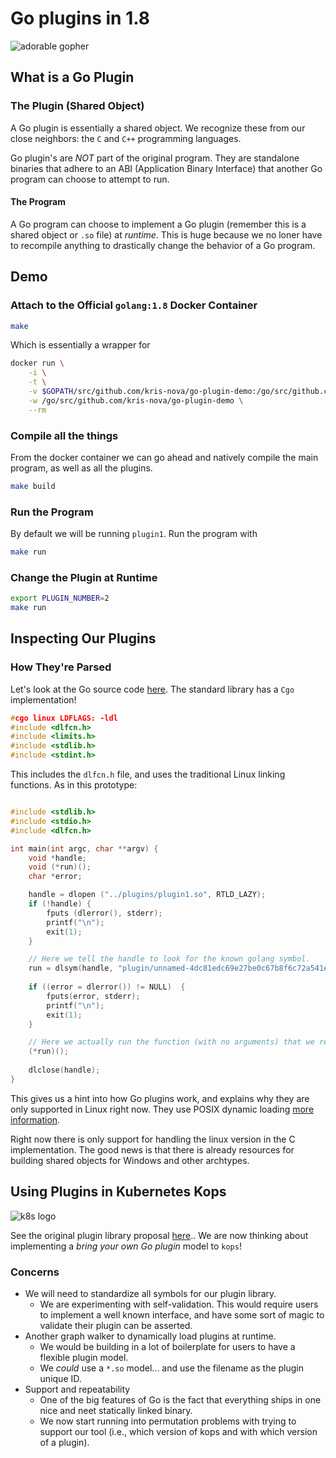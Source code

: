 # Go plugins in 1.8

![adorable gopher](img/gopher-180.png)

## What is a Go Plugin

### The Plugin (Shared Object)

A Go plugin is essentially a shared object. We recognize these from our close neighbors: the `C` and `C++` programming languages.

Go plugin's are *NOT* part of the original program. They are standalone binaries that adhere to an ABI (Application Binary Interface) that another Go program can choose to attempt to run.

#### The Program

A Go program can choose to implement a Go plugin (remember this is a shared object or `.so` file) at *runtime*. This is huge because we no loner have to recompile anything to drastically change the
behavior of a Go program.

## Demo

### Attach to the Official `golang:1.8` Docker Container

```bash
make
```

Which is essentially a wrapper for

```bash
docker run \
    -i \
    -t \
    -v $GOPATH/src/github.com/kris-nova/go-plugin-demo:/go/src/github.com/kris-nova/go-plugin-demo \
    -w /go/src/github.com/kris-nova/go-plugin-demo \
    --rm
```

### Compile all the things

From the docker container we can go ahead and natively compile the main program, as well as all the plugins.

```bash
make build
```

### Run the Program

By default we will be running `plugin1`. Run the program with

```bash
make run
```

### Change the Plugin at Runtime

```bash
export PLUGIN_NUMBER=2
make run
```

## Inspecting Our Plugins

### How They're Parsed

Let's look at the Go source code [here](https://github.com/golang/go/tree/release-branch.go1.8/src/plugin). The standard library has a `Cgo` implementation!

```C
#cgo linux LDFLAGS: -ldl
#include <dlfcn.h>
#include <limits.h>
#include <stdlib.h>
#include <stdint.h>
```

This includes the `dlfcn.h` file, and uses the traditional Linux linking functions. As in this prototype:

```C

#include <stdlib.h>
#include <stdio.h>
#include <dlfcn.h>

int main(int argc, char **argv) {
    void *handle;
    void (*run)();
    char *error;

    handle = dlopen ("../plugins/plugin1.so", RTLD_LAZY);
    if (!handle) {
        fputs (dlerror(), stderr);
        printf("\n");
        exit(1);
    }

    // Here we tell the handle to look for the known golang symbol.
    run = dlsym(handle, "plugin/unnamed-4dc81edc69e27be0c67b8f6c72a541e65358fd88.init");
    
    if ((error = dlerror()) != NULL)  {
        fputs(error, stderr);
        printf("\n");
        exit(1);
    }

    // Here we actually run the function (with no arguments) that we referenced earlier.
    (*run)();
    
    dlclose(handle);
}
```

This gives us a hint into how Go plugins work, and explains why they are only supported in Linux right now. They use POSIX dynamic loading [more information](https://en.wikipedia.org/wiki/Dynamic_loading).

Right now there is only support for handling the linux version in the C implementation. The good news is that there is already resources for building shared objects for Windows and other archtypes.

## Using Plugins in Kubernetes Kops

![k8s logo](img/k8s-180.png)

See the original plugin library proposal [here](https://github.com/kubernetes/kops/issues/958).. We are now thinking about implementing a *bring your own Go plugin* model to `kops`!

### Concerns

- We will need to standardize all symbols for our plugin library.
  - We are experimenting with self-validation. This would require users to implement a well known interface, and have some sort of magic to validate their plugin can be asserted.
- Another graph walker to dynamically load plugins at runtime.
  - We would be building in a lot of boilerplate for users to have a flexible plugin model.
  - We *could* use a `*.so` model... and use the filename as the plugin unique ID.
- Support and repeatability
  - One of the big features of Go is the fact that everything ships in one nice and neet statically linked binary.
  - We now start running into permutation problems with trying to support our tool (i.e., which version of kops and with which version of a plugin).
